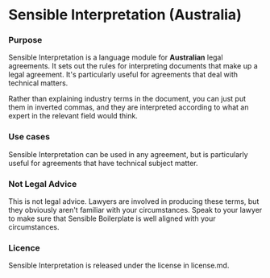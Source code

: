 # Sensible Interpretation (Australia) 

### Purpose

Sensible Interpretation is a language module for **Australian** legal agreements.  It sets out the rules for interpreting documents that make up a legal agreement.  It's particularly useful for agreements that deal with technical matters.  

Rather than explaining industry terms in the document, you can just put them in inverted commas, and they are interpreted according to what an expert in the relevant field would think.

### Use cases

Sensible Interpretation can be used in any agreement, but is particularly useful for agreements that have technical subject matter.

### Not Legal Advice

This is not legal advice.  Lawyers are involved in producing these terms, but they obviously aren't familiar with your circumstances.  Speak to your lawyer to make sure that Sensible Boilerplate is well aligned with your circumstances.

### Licence

Sensible Interpretation is released under the license in license.md.
